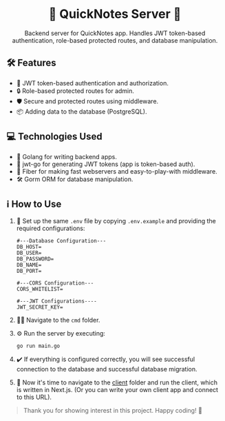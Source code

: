 <h1 align="center">🚀 QuickNotes Server 📡</h1>

<p align="center">
    Backend server for QuickNotes app. Handles JWT token-based authentication, role-based protected routes, and database manipulation.
</p> 

## 🛠️ Features

- 🔐 JWT token-based authentication and authorization.
- 🔒 Role-based protected routes for admin.
- 🛡️ Secure and protected routes using middleware.
- 📦 Adding data to the database (PostgreSQL).

## 💻 Technologies Used

- 🐍 Golang for writing backend apps.
- 🔑 jwt-go for generating JWT tokens (app is token-based auth).
- 🔌 Fiber for making fast webservers and easy-to-play-with middleware.
- 🛠️ Gorm ORM for database manipulation.

## ℹ️ How to Use

1. 📝 Set up the same `.env` file by copying `.env.example` and providing the required configurations:
    ```dotenv
    #---Database Configuration---
    DB_HOST=
    DB_USER=
    DB_PASSWORD=
    DB_NAME=
    DB_PORT=

    #---CORS Configuration---
    CORS_WHITELIST=

    #---JWT Configurations----
    JWT_SECRET_KEY=
    ```

2. 🏃‍♂️ Navigate to the `cmd` folder.
   
3. ⚙️ Run the server by executing:
    ```
    go run main.go
    ```

4. ✔️ If everything is configured correctly, you will see successful connection to the database and successful database migration.

5. 🚀 Now it's time to navigate to the [client](#client) folder and run the client, which is written in Next.js. (Or you can write your own client app and connect to this URL).

> Thank you for showing interest in this project. Happy coding! 🎉
